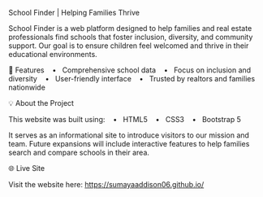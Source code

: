 School Finder | Helping Families Thrive

School Finder is a web platform designed to help families and real estate professionals find schools that foster inclusion, diversity, and community support. Our goal is to ensure children feel welcomed and thrive in their educational environments.

🚀 Features
   •   Comprehensive school data
   •   Focus on inclusion and diversity
   •   User-friendly interface
   •   Trusted by realtors and families nationwide

💡 About the Project

This website was built using:
   •   HTML5
   •   CSS3
   •   Bootstrap 5

It serves as an informational site to introduce visitors to our mission and team. Future expansions will include interactive features to help families search and compare schools in their area.

🌐 Live Site

Visit the website here:
https://sumayaaddison06.github.io/
